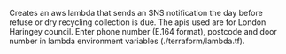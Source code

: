 Creates an aws lambda that sends an SNS notification the day before refuse or dry recycling collection is due. The apis used are for London Haringey council.
Enter phone number (E.164 format), postcode and door number in lambda environment variables (./terraform/lambda.tf).
